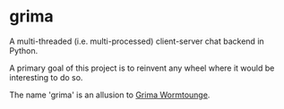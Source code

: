 # grima
A multi-threaded (i.e. multi-processed) client-server chat backend in Python. 

A primary goal of this project is to reinvent any wheel where it would be interesting to do so.

The name 'grima' is an allusion to [Grima Wormtounge](https://en.wikipedia.org/wiki/Gr%C3%ADma_Wormtongue). 
